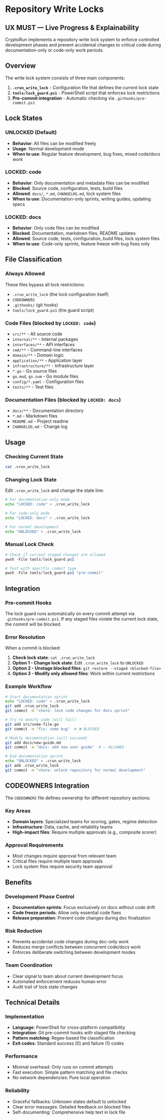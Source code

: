 # Repository Write Locks

## UX MUST — Live Progress & Explainability

CryptoRun implements a repository write lock system to enforce controlled development phases and prevent accidental changes to critical code during documentation-only or code-only work periods.

## Overview

The write lock system consists of three main components:

1. **`.crun_write_lock`** - Configuration file that defines the current lock state
2. **`tools/lock_guard.ps1`** - PowerShell script that enforces lock restrictions
3. **Pre-commit integration** - Automatic checking via `.githooks/pre-commit.ps1`

## Lock States

### UNLOCKED (Default)
- **Behavior**: All files can be modified freely
- **Usage**: Normal development mode
- **When to use**: Regular feature development, bug fixes, mixed code/docs work

### LOCKED: code
- **Behavior**: Only documentation and metadata files can be modified
- **Blocked**: Source code, configuration, tests, build files
- **Allowed**: `docs/`, `*.md`, `CHANGELOG.md`, lock system files
- **When to use**: Documentation-only sprints, writing guides, updating specs

### LOCKED: docs
- **Behavior**: Only code files can be modified
- **Blocked**: Documentation, markdown files, README updates
- **Allowed**: Source code, tests, configuration, build files, lock system files
- **When to use**: Code-only sprints, feature freeze with bug fixes only

## File Classification

### Always Allowed
These files bypass all lock restrictions:
- `.crun_write_lock` (the lock configuration itself)
- `CODEOWNERS`
- `.githooks/` (git hooks)
- `tools/lock_guard.ps1` (the guard script)

### Code Files (blocked by `LOCKED: code`)
- `src/**` - All source code
- `internal/**` - Internal packages
- `interfaces/**` - API interfaces
- `cmd/**` - Command-line interfaces
- `domain/**` - Domain logic
- `application/**` - Application layer
- `infrastructure/**` - Infrastructure layer
- `*.go` - Go source files
- `go.mod`, `go.sum` - Go module files
- `config/*.yaml` - Configuration files
- `tests/**` - Test files

### Documentation Files (blocked by `LOCKED: docs`)
- `docs/**` - Documentation directory
- `*.md` - Markdown files
- `README.md` - Project readme
- `CHANGELOG.md` - Change log

## Usage

### Checking Current State
```bash
cat .crun_write_lock
```

### Changing Lock State
Edit `.crun_write_lock` and change the state line:

```bash
# For documentation-only mode
echo "LOCKED: code" > .crun_write_lock

# For code-only mode  
echo "LOCKED: docs" > .crun_write_lock

# For normal development
echo "UNLOCKED" > .crun_write_lock
```

### Manual Lock Check
```powershell
# Check if current staged changes are allowed
pwsh -File tools/lock_guard.ps1

# Test with specific commit type
pwsh -File tools/lock_guard.ps1 "pre-commit"
```

## Integration

### Pre-commit Hooks
The lock guard runs automatically on every commit attempt via `.githooks/pre-commit.ps1`. If any staged files violate the current lock state, the commit will be blocked.

### Error Resolution
When a commit is blocked:

1. **Check lock state**: `cat .crun_write_lock`
2. **Option 1 - Change lock state**: Edit `.crun_write_lock` to `UNLOCKED`
3. **Option 2 - Unstage blocked files**: `git restore --staged <blocked-file>`
4. **Option 3 - Modify only allowed files**: Work within current restrictions

### Example Workflow

```bash
# Start documentation sprint
echo "LOCKED: code" > .crun_write_lock
git add .crun_write_lock
git commit -m "chore: lock code changes for docs sprint"

# Try to modify code (will fail)
git add src/some-file.go
git commit -m "fix: some bug"  # ❌ BLOCKED

# Modify documentation (will succeed)  
git add docs/new-guide.md
git commit -m "docs: add new user guide"  # ✅ ALLOWED

# End documentation sprint
echo "UNLOCKED" > .crun_write_lock
git add .crun_write_lock  
git commit -m "chore: unlock repository for normal development"
```

## CODEOWNERS Integration

The `CODEOWNERS` file defines ownership for different repository sections:

### Key Areas
- **Domain layers**: Specialized teams for scoring, gates, regime detection
- **Infrastructure**: Data, cache, and reliability teams
- **High-impact files**: Require multiple approvals (e.g., composite scorer)

### Approval Requirements
- Most changes require approval from relevant team
- Critical files require multiple team approvals
- Lock system files require security team approval

## Benefits

### Development Phase Control
- **Documentation sprints**: Focus exclusively on docs without code drift
- **Code freeze periods**: Allow only essential code fixes
- **Release preparation**: Prevent code changes during doc finalization

### Risk Reduction
- Prevents accidental code changes during doc-only work
- Reduces merge conflicts between concurrent code/docs work
- Enforces deliberate switching between development modes

### Team Coordination
- Clear signal to team about current development focus
- Automated enforcement reduces human error
- Audit trail of lock state changes

## Technical Details

### Implementation
- **Language**: PowerShell for cross-platform compatibility
- **Integration**: Git pre-commit hooks with staged file checking
- **Pattern matching**: Regex-based file classification
- **Exit codes**: Standard success (0) and failure (1) codes

### Performance
- Minimal overhead: Only runs on commit attempts
- Fast execution: Simple pattern matching and file checks
- No network dependencies: Pure local operation

### Reliability  
- Graceful fallbacks: Unknown states default to unlocked
- Clear error messages: Detailed feedback on blocked files
- Self-documenting: Comprehensive help text in lock file